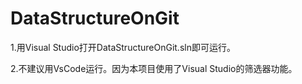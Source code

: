 # DataStructureOnGit

1.用Visual Studio打开DataStructureOnGit.sln即可运行。

2.不建议用VsCode运行。因为本项目使用了Visual Studio的筛选器功能。
